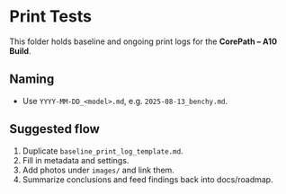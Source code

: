 # Print Tests

This folder holds baseline and ongoing print logs for the **CorePath – A10 Build**.

## Naming
- Use `YYYY-MM-DD_<model>.md`, e.g. `2025-08-13_benchy.md`.

## Suggested flow
1. Duplicate `baseline_print_log_template.md`.
2. Fill in metadata and settings.
3. Add photos under `images/` and link them.
4. Summarize conclusions and feed findings back into docs/roadmap.
